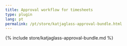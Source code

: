 ```yaml
---
title: Approval workflow for timesheets
type: plugin
lang: pt
permalink: /pt/store/katjaglass-approval-bundle.html
---
```


{% include store/katjaglass-approval-bundle.md %}
